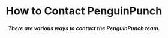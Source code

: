 
# How to Contact PenguinPunch
##### There are various ways to contact the PenguinPunch team.

<style>
/* Hide the extraneous post related stuff */
.image, header, aside {
    display: none;
}

h1, h5, .row {
    text-align: center;
}

.row {
    height: 5em;
}

.col-md-3 {
    height: 100%;
}

.col-md-3 i  {
    height: 110px;
    width: 110px;
}

.col-md-3 .fa-twitter, .col-md-3 .fa-facebook, .col-md-3 .fa-slack {
    padding-top: 15px;
}


</style>

<div class="row">
    <a class="col-md-3" href="https://twitter.com/penguinpunch16">
      <i class="fa fa-twitter fa-5x"></i>
    </a>
    <a class="col-md-3" href="https://facebook.com/penguinpunch16">
      <i class="fa fa-facebook fa-5x"></i>
    </a>
    <a class="col-md-3" href="mailto:questions@penguinpunch.com">
      <i class="fa fa-envelope fa-5x" aria-hidden="true"></i>
    </a>
    <a class="col-md-3" href="https://penguinpunch.slack.com">
      <i class="fa fa-slack fa-5x" aria-hidden="true"></i>
    </a>
</div>
